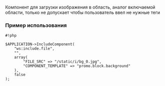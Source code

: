 Компонент для загрузки изображения в область, аналог включаемой области, только не допускает чтобы пользователь ввел не нужные теги



### Пример использования ###



```
#!php

$APPLICATION->IncludeComponent(
	"ws:include.file", 
	"", 
	array(
		"FILE_SRC" => "/static/i/bg_0.jpg",
		"COMPONENT_TEMPLATE" => "promo.block.background"
	),
	false
);
```